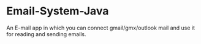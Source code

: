 # Email-System-Java
An E-mail app in which you can connect gmail/gmx/outlook mail and use it for reading and sending emails.
